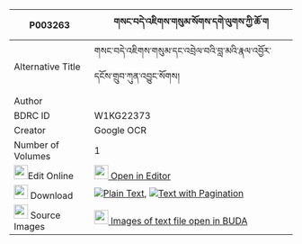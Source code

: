 |P003263|གསང་བདེ་འཇིགས་གསུམ་སོགས་དགེ་ལུགས་ཀྱི་ཆོ་ག 
| --- | --- 
|Alternative Title |གསང་བདེ་འཇིགས་གསུམ་དང་འབྲེལ་བའི་བླ་མའི་རྣལ་འབྱོར་དངོས་གྲུབ་ཀུན་འབྱུང་སོགས།
|Author | 
|BDRC ID | W1KG22373
|Creator | Google OCR
|Number of Volumes| 1
|<img width="25" src="https://img.icons8.com/color/25/000000/edit-property.png">Edit Online| [<img width="25" src="https://avatars.githubusercontent.com/u/45091458?s=200&v=4"> Open in Editor](http://editor.openpecha.org/P003263)
|<img width="25" src="https://img.icons8.com/fluent/48/000000/download-2.png"/>  Download | [![](https://img.icons8.com/color/20/000000/txt.png)Plain Text](https://github.com/Openpecha/P003263/releases/download/v2/sang_de_jik_sum_sok_ge_luk_kyi_plain_P003263.zip), [![](https://img.icons8.com/color/20/000000/txt.png)Text with Pagination](https://github.com/Openpecha/P003263/releases/download/v2/sang_de_jik_sum_sok_ge_luk_kyi_pages_P003263.zip)
|<img width="25" src="https://img.icons8.com/plasticine/100/000000/pictures-folder.png"/>  Source Images | [<img width="25" src="https://library.bdrc.io/icons/BUDA-small.svg"> Images of text file open in BUDA](https://library.bdrc.io/show/bdr:W1KG22373)
